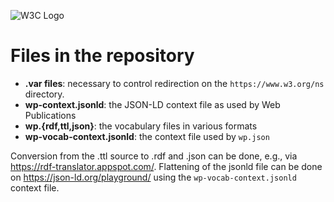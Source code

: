 

![W3C Logo](https://www.w3.org/Icons/w3c_home)

# Files in the repository

* **.var files**: necessary to control redirection on the `https://www.w3.org/ns` directory. 
* **wp-context.jsonld**: the JSON-LD context file as used by Web Publications
* **wp.{rdf,ttl,json}**: the vocabulary files in various formats
* **wp-vocab-context.jsonld**: the context file used by `wp.json`

Conversion from the .ttl source to .rdf and .json can be done, e.g., via https://rdf-translator.appspot.com/. Flattening of the jsonld file can be done on https://json-ld.org/playground/ using the `wp-vocab-context.jsonld` context file.
